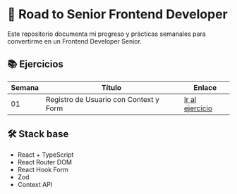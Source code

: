 # 🚀 Road to Senior Frontend Developer

Este repositorio documenta mi progreso y prácticas semanales para convertirme en un Frontend Developer Senior.

## 📚 Ejercicios

| Semana | Título                                   | Enlace |
|--------|------------------------------------------|--------|
| 01     | Registro de Usuario con Context y Form   | [Ir al ejercicio](./01-register-user-form) |

## 🛠️ Stack base

- React + TypeScript
- React Router DOM
- React Hook Form
- Zod
- Context API
